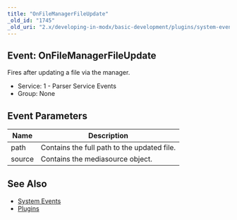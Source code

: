 ```yaml
---
title: "OnFileManagerFileUpdate"
_old_id: "1745"
_old_uri: "2.x/developing-in-modx/basic-development/plugins/system-events/onfilemanagerfileupdate"
---
```


## Event: OnFileManagerFileUpdate

Fires after updating a file via the manager.

- Service: 1 - Parser Service Events
- Group: None

## Event Parameters

| Name   | Description                                 |
| ------ | ------------------------------------------- |
| path   | Contains the full path to the updated file. |
| source | Contains the mediasource object.            |

## See Also

- [System Events](extending-modx/plugins/system-events)
- [Plugins](extending-modx/plugins)
